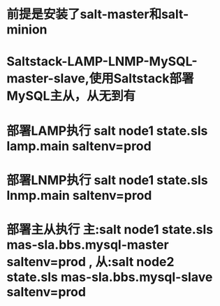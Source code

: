 # 前提是安装了salt-master和salt-minion
# Saltstack-LAMP-LNMP-MySQL-master-slave,使用Saltstack部署MySQL主从，从无到有
# 部署LAMP执行 salt node1 state.sls lamp.main saltenv=prod
# 部署LNMP执行 salt node1 state.sls lnmp.main saltenv=prod
# 部署主从执行 主:salt node1 state.sls mas-sla.bbs.mysql-master saltenv=prod , 从:salt node2 state.sls mas-sla.bbs.mysql-slave saltenv=prod 

